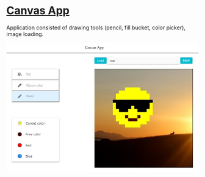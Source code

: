 # [Canvas App](https://canvas-app-vp090391.netlify.com/)
Аpplication consisted of drawing tools (pencil, fill bucket, color picker), image loading.

<img src="Screenshot/Canvas App_Screenshot.jpg" width="600px"/>

